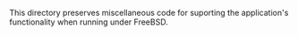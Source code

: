 This directory preserves miscellaneous code for suporting the application's 
functionality when running under FreeBSD.
